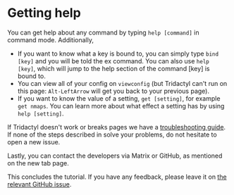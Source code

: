 # Getting help

You can get help about any command by typing `help [command]` in command mode. Additionally,

*   If you want to know what a key is bound to, you can simply type `bind [key]` and you will be told the ex command. You can also use `help [key]`, which will jump to the help section of the command [key] is bound to.
*   You can view all of your config on `viewconfig` (but Tridactyl can't run on this page: `Alt-LeftArrow` will get you back to your previous page).
*   If you want to know the value of a setting, `get [setting]`, for example `get nmaps`. You can learn more about what effect a setting has by using `help [setting]`.

If Tridactyl doesn't work or breaks pages we have a [troubleshooting guide](https://github.com/tridactyl/tridactyl/blob/master/doc/troubleshooting.md). If none of the steps described in solve your problems, do not hesitate to open a new issue.

Lastly, you can contact the developers via Matrix or GitHub, as mentioned on the new tab page.

This concludes the tutorial. If you have any feedback, please leave it on [the relevant GitHub issue](https://github.com/tridactyl/tridactyl/issues/380). <a href='./7-native_messenger.html' rel="prev"></a>
